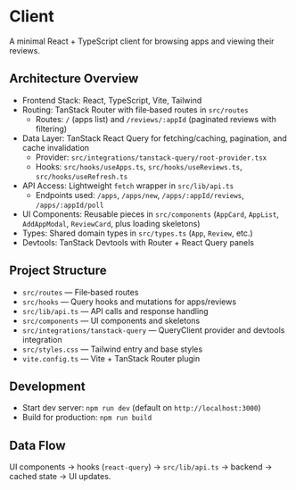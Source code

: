 # Client

A minimal React + TypeScript client for browsing apps and viewing their reviews.

## Architecture Overview

- Frontend Stack: React, TypeScript, Vite, Tailwind
- Routing: TanStack Router with file‑based routes in `src/routes`
  - Routes: `/` (apps list) and `/reviews/:appId` (paginated reviews with filtering)
- Data Layer: TanStack React Query for fetching/caching, pagination, and cache invalidation
  - Provider: `src/integrations/tanstack-query/root-provider.tsx`
  - Hooks: `src/hooks/useApps.ts`, `src/hooks/useReviews.ts`, `src/hooks/useRefresh.ts`
- API Access: Lightweight `fetch` wrapper in `src/lib/api.ts`
  - Endpoints used: `/apps`, `/apps/new`, `/apps/:appId/reviews`, `/apps/:appId/poll`
- UI Components: Reusable pieces in `src/components` (`AppCard`, `AppList`, `AddAppModal`, `ReviewCard`, plus loading skeletons)
- Types: Shared domain types in `src/types.ts` (`App`, `Review`, etc.)
- Devtools: TanStack Devtools with Router + React Query panels

## Project Structure

- `src/routes` — File‑based routes
- `src/hooks` — Query hooks and mutations for apps/reviews
- `src/lib/api.ts` — API calls and response handling
- `src/components` — UI components and skeletons
- `src/integrations/tanstack-query` — QueryClient provider and devtools integration
- `src/styles.css` — Tailwind entry and base styles
- `vite.config.ts` — Vite + TanStack Router plugin

## Development

- Start dev server: `npm run dev` (default on `http://localhost:3000`)
- Build for production: `npm run build`

## Data Flow

UI components → hooks (`react-query`) → `src/lib/api.ts` → backend → cached state → UI updates.

